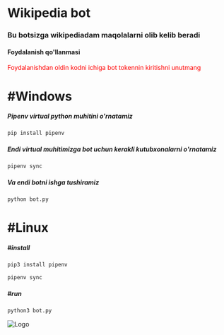 # Wikipedia bot
### Bu botsizga wikipediadam maqolalarni olib kelib beradi
#### Foydalanish qo'llanmasi
<span style="color:red">Foydalanishdan oldin kodni ichiga bot tokennin kiritishni unutmang</span>
# #Windows 
##### Pipenv virtual python muhitini o'rnatamiz
```bash
pip install pipenv
```
##### Endi virtual muhitimizga bot uchun kerakli kutubxonalarni o'rnatamiz

```bash
pipenv sync
```
##### Va endi botni ishga tushiramiz
```bash
python bot.py
```


# #Linux
##### #install
```bash
pip3 install pipenv
```
```bash
pipenv sync
```
##### #run
```bash
python3 bot.py
```
![Logo](https://1000logos.net/wp-content/uploads/2017/05/Font-Wikipedia-logo.jpg)
    